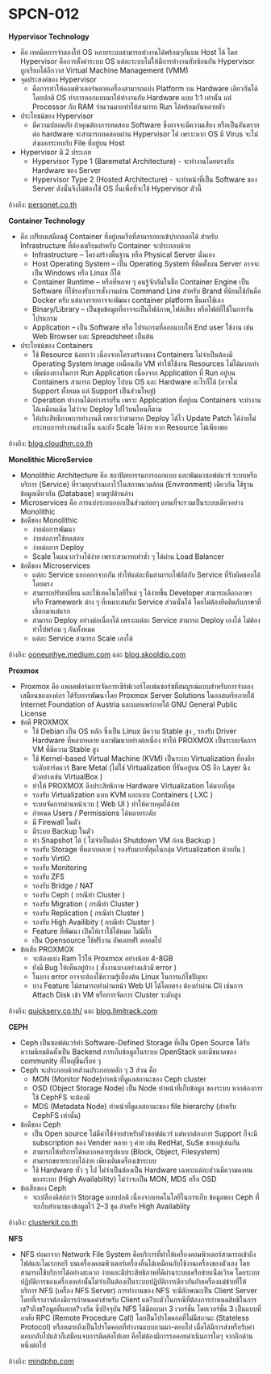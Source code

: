 # SPCN-012

**Hypervisor Technology**

- คือ เทคนิคการจำลองให้ OS หลายระบบสามารถทำงานได้พร้อมๆกันบน Host ได้ โดย Hypervisor คือการตั้งค่าระบบ OS แต่ละระบบไม่ให้มีการทำงานทับซ้อนกัน  Hypervisor ถูกเรียกได้อีกวาส Virtual Machine Management (VMM)
- จุดประสงค์ของ Hypervisor
  - คือการทำให้คอมพิวเตอร์หลายเครื่องสามารถแบ่ง Platform บน Hardware เดียวกันได้ โดยปกติ OS ทำการออกแบบมาให้ทำงานกับ Hardware แบบ 1:1 เท่านั้น แต่ Processor กับ RAM จำนวนมากทำให้สามารถ Run ได้พร้อมกันหลายตัว
- ประโยชน์ของ Hypervisor
  - มีความปลอดภัย ถ้าคุณต้องการทดสอบ Software ซึ่งอาจจะมีความเสียง หรือเป็นอันตรายต่อ hardware จะสามารถทดสอบผ่าน Hypervisor ได้ เพราะหาก OS มี Virus จะไม่ส่งผลกระทบกับ File ที่อยู่บน Host
- Hypervisor มี 2 ประเภท
  - Hypervisor Type 1 (Baremetal Architecture)
          - จะทำงานโดยตรงกับ Hardware ของ Server
  - Hypervisor Type 2 (Hosted Architecture)
          - จะทำหน้าที่เป็น Software ของ Server ดังนั้นจึงไม่ต้องใช้ OS อื่นเพื่อที่จะใช้ Hypervisor ตัวนี้

อ้างอิง: [personet.co.th](https://personet.co.th/hypervisor/)

**Container Technology**

- คือ เปรียบเสมือนตู้ Container ที่อยู่บนเรือที่สามารถยกเข้า/ยกออกได้ สำหรับ Infrastructure ที่ต้องเตรียมสำหรับ Container จะประกอบด้วย
  - Infrastructure – โครงสร้างพื้นฐาน หรือ Physical Server นั่นเอง
  - Host Operating System – เป็น Operating System ที่ติดตั้งบน Server อาจจะเป็น Windows หรือ Linux ก็ได้
  - Container Runtime – หรือที่หลาย ๆ คนรู้จักกันในชื่อ Container Engine เป็น Software ที่ใช้รองรับการสั่งงานผ่าน Command Line สำหรับ Brand ที่นิยมใช้กันคือ Docker ครับ แต่บางรายอาจจะพัฒนา container platform ขึ้นมาใช้เอง
  - Binary/Library – เป็นชุดข้อมูลที่อาจจะเป็นไฟล์ภาพ,ไฟล์เสียง หรือไฟล์ที่ใช้ในการรันโปรแกรม
  - Application – เป็น Software หรือ โปรแกรมที่ออกแบบให้ End user ใช้งาน เช่น Web Browser และ Spreadsheet เป็นต้น
- ประโยชน์ของ Containers
  - ใช้ Resource น้อยกว่า เนื่องจากโครงสร้างของ Containers ไม่จำเป็นต้องมี Operating System image เหมือนกับ VM ทำให้ใช้งาน Resources ไม่ได้มากเท่า
  - เพิ่มช่องทางในการ Run Application เนื่องจาก Application ที่ Run อยู่บน Containers สามารถ Deploy ไปบน OS และ Hardware อะไรก็ได้ (อาจไม่ Support ทั้งหมด แต่ Support เป็นส่วนใหญ่)
  - Operation ทำงานได้อย่างราบรื่น เพราะ Application ที่อยู่บน Containers จะทำงานได้เหมือนเดิม ไม่ว่าจะ Deploy ไปไว้บนไหนก็ตาม
  - ให้ประสิทธิภาพการทำงานดี เพราะว่าสามารถ Deploy ได้ไว Update Patch ได้ง่ายไม่กระทบการทำงานส่วนอื่น และยัง Scale ได้ง่าย หาก Resource ไม่เพียงพอ

อ้างอิง: [blog.cloudhm.co.th](https://blog.cloudhm.co.th/containers-vs-vm/)

**Monolithic MicroService**

- Monolithic Architecture คือ สถาปัตยกรรมการออกแบบ และพัฒนาซอฟต์แวร์ ระบบหรือบริการ (Service) ที่รวมทุกส่วนเอาไว้ในสภาพแวดล้อม (Environment) เดียวกัน ใช้ฐานข้อมูลเดียวกัน (Database) ตามรูปด้านล่าง
- Microservices คือ การแบ่งระบบออกเป็นส่วนย่อยๆ แทนที่จะรวมเป็นระบบเดียวอย่าง Monolithic
- ข้อดีของ Monolithic
  - ง่ายต่อการพัฒนา
  - ง่ายต่อการใช้ทดสอบ
  - ง่ายต่อการ Deploy
  - Scale ในแนวกว้างได้ง่าย เพราะสามารถทำซ้ำ ๆ ได้ผ่าน Load Balancer
- ข้อดีของ Microservices
  - แต่ละ Service แยกออกจากกัน ทำให้แต่ละทีมสามารถโฟกัสกับ Service ที่รับผิดชอบได้โดยตรง
  - สามารถปรับเปลี่ยน และใช้เทคโนโลยีใหม่ ๆ ได้ง่ายขึ้น Developer สามารถเลือกภาษา หรือ Framework ต่าง ๆ ที่เหมาะสมกับ Service ส่วนนั้นได้ โดยไม่ต้องยึดติดกับภาษาที่เลือกมาแต่แรก
  - สามารถ Deploy อย่างต่อเนื่องได้ เพราะแต่ละ Service สามารถ Deploy เองได้ ไม่ต้องทำไปพร้อม ๆ กันทั้งหมด
  - แต่ละ Service สามารถ Scale เองได้

อ้างอิง: [ooneunhye.medium.com](https://ooneunhye.medium.com/monolithic-architecture-%E0%B8%84%E0%B8%B7%E0%B8%AD-%E0%B8%AD%E0%B8%B0%E0%B9%84%E0%B8%A3%E0%B9%80%E0%B8%AB%E0%B8%A3%E0%B8%AD-5737857fe9be) และ
[blog.skooldio.com](https://blog.skooldio.com/microservices-vs-monolithic/#Microservices)

**Proxmox**

- Proxmox คือ แพลตฟอร์มการจัดการเซิร์ฟเวอร์โอเพ่นซอร์ซที่สมบูรณ์แบบสำหรับการจำลองเสมือนขององค์กร ได้รับการพัฒนาโดย Proxmox Server Solutions ในออสเตรียภายใต้ Internet Foundation of Austria และเผยแพร่ภายใต้ GNU General Public License
- ข้อดี PROXMOX
  - ใช้ Debian เป็น OS หลัก  ซึ่งเป็น Linux มีความ Stable สูง , รองรับ Driver Hardware ที่หลากหลาย  และพัฒนาอย่างต่อเนื่อง  ทำให้ PROXMOX เป็นระบบจัดการ VM ที่มีความ Stable สูง
  - ใช้ Kernel-based Virtual Machine (KVM) เป็นระบบ Virtualization ที่ลงลึกระดับฮาร์ดแวร์ Bare Metal (ไม่ใช่ Virtualization ที่รันอยู่บน OS อีก Layer นึง ตัวอย่างเช่น VirtualBox )
  - ทำให้ PROXMOX ดึงประสิทธิภาพ Hardware Virtualization ได้มากที่สุด
  - รองรับ Virtualization แบบ KVM และแบบ Containers ( LXC )
  - ระบบจัดการผ่านหน้าเวบ ( Web UI ) ทำให้ควบคุมได้ง่าย
  - กำหนด Users / Permissions ได้หลายระดับ
  - มี Firewall ในตัว
  - มีระบบ Backup ในตัว
  - ทำ Snapshot ได้ ( ไม่จำเป็นต้อง Shutdown VM ก่อน Backup )
  - รองรับ Storage ที่หลากหลาย  ( รองรับมากที่สุดในกลุ่ม Virtualization ด้วยกัน )
  - รองรับ VirtIO
  - รองรับ Monitoring
  - รองรับ ZFS
  - รองรับ Bridge / NAT
  - รองรับ Ceph ( กรณีทำ Cluster )
  - รองรับ Migration ( กรณีทำ Cluster )
  - รองรับ Replication ( กรณีทำ Cluster )
  - รองรับ High Availibity ( กรณีทำ Cluster )
  - Feature ที่พัฒนา  เปิดให้เราใช้ได้หมด  ไม่มีกั๊ก
  - เป็น Opensource ใช้ฟรีงาน อัพเดทฟรี ตลอดไป
- ข้อเสีย PROXMOX
  - จะต้องแบ่ง Ram ไว้ให้ Proxmox อย่างน้อย 4-8GB
  - ยังมี Bug ให้เห็นอยู่บ้าง  ( สั่งงานบางอย่างแล้วมี error )
  - ในบาง error อาจจะต้องใช้ความรู้เบื้องต้น Linux ในการแก้ไขปัญหา
  - บาง Feature ไม่สามารถทำผ่านหน้า Web UI ได้โดยตรง  ต้องทำผ่าน Cli  เช่นการ Attach Disk เข้า VM  หรือการจัดการ Cluster ระดับสูง

อ้างอิง: [quickserv.co.th/](https://www.quickserv.co.th/knowledge-base/technology/VMware-vSphere-%e0%b8%81%e0%b8%b1%e0%b8%9a-Proxmox-%e0%b8%aa%e0%b8%b3%e0%b8%ab%e0%b8%a3%e0%b8%b1%e0%b8%9a%e0%b8%98%e0%b8%b8%e0%b8%a3%e0%b8%81%e0%b8%b4%e0%b8%88-%e0%b9%83%e0%b8%8a%e0%b9%89%e0%b9%81%e0%b8%9a%e0%b8%9a%e0%b9%84%e0%b8%ab%e0%b8%99%e0%b8%94%e0%b8%b5%e0%b8%97%e0%b8%b5%e0%b9%88%e0%b8%aa%e0%b8%b8%e0%b8%94/) และ
[blog.limitrack.com](https://blog.limitrack.com/proxmox-basic/)

**CEPH**

- Ceph เป็นซอฟต์แวร์ทำ Software-Defined Storage ที่เป็น Open Source ได้รับความนิยมติดตั้งเป็น Backend การเก็บข้อมูลในระบบ OpenStack และมีขนาดของ community ที่ใหญ่ขึ้นเรื่อย ๆ
- Ceph จะประกอบด้วยส่วนประกอบหลัก ๆ 3 ส่วน คือ
  - MON (Monitor Node)ทำหน้าที่ดูแลสถานะของ Ceph cluster
  - OSD (Object Storage Node) เป็น Node ทำหน้าที่เก็บข้อมูล ของระบบ หากต้องการใช้ CephFS จะต้องมี
  - MDS (Metadata Node) ทำหน้าที่ดูแลสถานะของ file hierarchy (สำหรับ CephFS เท่านั้น)
- ข้อดีของ Ceph
  - เป็น Open source ไม่มีค่าใช้จ่ายสำหรับตัวซอฟต์แวร์ แต่หากต้องการ Support ก็จะมี subscription ของ Vender หลาย ๆ ค่าย เช่น RedHat, SuSe ขายอยู่เช่นกัน
  - สามารถให้บริการได้หลากหลายรูปแบบ (Block, Object, Filesystem)
  - สามารถขยายระบบได้ง่าย เพียงเติมเครื่องเข้าระบบ
  - ใช้ Hardware ทั่ว ๆ ไป ไม่จำเป็นต้องเป็น Hardware เฉพาะแต่ละส่วนมีความคงทนของระบบ (High Availability) ไม่ว่าจะเป็น MON, MDS หรือ OSD
- ข้อเสียของ Ceph
  - จะเปลืองดิสก์กว่า Storage แบบปกติ เนื่องจากเทคโนโลยีในการเก็บ ข้อมูลของ Ceph ที่จะเก็บสำเนาของข้อมูลไว้ 2–3 ชุด สำหรับ High Availablity

อ้างอิง: [clusterkit.co.th](https://www.clusterkit.co.th/blogs/ceph-storage/)

**NFS**

- NFS ย่อมาจาก Network File System คือบริการที่ทำให้เครื่องคอมพิวเตอร์สามารถเข้าถึงไฟล์และไดเรกทอรี บนเครื่องคอมพิวเตอร์เครื่องอื่นได้เหมือนกับใช้งานเครื่องของตัวเอง โดยสามารถใช้บริการได้อย่างสะดวก ง่ายและมีประสิทธิภาพที่ดีผ่านระบบเครือข่ายเน็ตเวิรค โดยระบบปฏิบัติการของเครื่องเหล่านั้นไม่จำเป็นต้องเป็นระบบปฏิบัติการเดียวกันกับเครื่องแม่ข่ายที่ให้บริการ NFS (เครื่อง NFS Server)  การทํางานของ NFS จะมีลักษณะเป็น Client Server โดยที่เราอาจต้องมีการกําหนดค่าสําหรับ Client แต?ละตัวในกรณีที่ต้องการกําหนดสิทธิในการเข?าถึงข?อมูลที่แตกต?างกัน 
ซึ่งปัจจุบัน NFS ได้มีออกมา 3 เวอร์ชั่น โดยเวอร์ชั่น 3 เป็นแบบที่อาศัย RPC (Remote Procedure Call) โดยป็นโปรโตคอลที่ไม่มีสถานะ (Stateless Protocol) หรือหมายถึงเป็นโปรโตคอลที่ทำงานแบบถามมา-ตอบไป เมื่อได้มีการส่งหรือรับคำตอบกลับไปแล้วก็เสมือนจบการติดต่อไปเลย คือไม่ต้องมีการรอคอยดำเนินการใดๆ จากอีกด้านหนึ่งต่อไป

อ้างอิง: [mindphp.com](https://www.mindphp.com/%E0%B8%84%E0%B8%B9%E0%B9%88%E0%B8%A1%E0%B8%B7%E0%B8%AD/73-%E0%B8%84%E0%B8%B7%E0%B8%AD%E0%B8%AD%E0%B8%B0%E0%B9%84%E0%B8%A3/2170-nfs-%E0%B8%84%E0%B8%B7%E0%B8%AD%E0%B8%AD%E0%B8%B0%E0%B9%84%E0%B8%A3.html)


